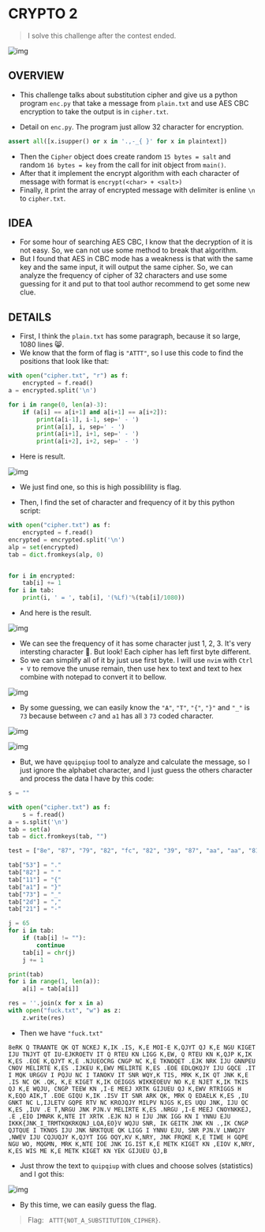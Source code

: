 # CRYPTO 2

> I solve this challenge after the contest ended.

![img](./assets/overview.png)

## OVERVIEW

- This challenge talks about substitution cipher and give us a python program `enc.py` that take a message from `plain.txt` and use AES CBC encryption to take the output is in `cipher.txt`.

- Detail on `enc.py`. The program just allow 32 character for encryption.

```python
assert all([x.isupper() or x in '.,-_{ }' for x in plaintext])
```

- Then the `Cipher` object does create random `15 bytes = salt` and random `16 bytes = key` from the call for init object from `main()`.
- After that it implement the encrypt algorithm with each character of message with format is `encrypt(<char> + <salt>)`
- Finally, it print the array of encrypted message with delimiter is enline `\n` to `cipher.txt`.

## IDEA

- For some hour of searching AES CBC, I know that the decryption of it is not easy. So, we can not use some method to break that algorithm.
- But I found that AES in CBC mode has a weakness is that with the same key and the same input, it will output the same cipher. So, we can analyze the frequency of cipher of 32 characters and use some guessing for it and put to that tool author recommend to get some new clue.

## DETAILS

- First, I think the `plain.txt` has some paragraph, because it so large, 1080 lines :smile_cat:.
- We know that the form of flag is `"ATTT"`, so I use this code to find the positions that look like that:

```python
with open("cipher.txt", "r") as f:
    encrypted = f.read()
a = encrypted.split('\n')

for i in range(0, len(a)-3):
    if (a[i] == a[i+1] and a[i+1] == a[i+2]):
        print(a[i-1], i-1, sep=' - ')
        print(a[i], i, sep=' - ')
        print(a[i+1], i+1, sep=' - ')
        print(a[i+2], i+2, sep=' - ')
```

- Here is result.

![img](./assets/flag_form.png)

- We just find one, so this is high possiblility is flag.

- Then, I find the set of character and frequency of it by this python script:

```python
with open("cipher.txt") as f:
    encrypted = f.read()
encrypted = encrypted.split('\n')
alp = set(encrypted)
tab = dict.fromkeys(alp, 0)


for i in encrypted:
    tab[i] += 1
for i in tab:
    print(i, ' = ', tab[i], '(%Lf)'%(tab[i]/1080))
```

- And here is the result.

![img](./assets/frequency.png)

- We can see the frequency of it has some character just 1, 2, 3. It's very intersting character :ghost:. But look! Each cipher has left first byte different.
- So we can simplify all of it by just use first byte. I will use `nvim` with `Ctrl + V` to remove the unuse remain, then use hex to text and text to hex combine with notepad to convert it to bellow.

![img](./assets/converted.png)

- By some guessing, we can easily know the `"A"`, `"T"`, `"{"`, `"}"` and `"_"` is `73` because  between `c7` and `a1` has all `3` `73` coded character.

![img](./assets/alphabet.png)

![img](./assets/hex.png)


- But, we have `qquipqiup` tool to analyze and calculate the message, so I just ignore the alphabet character, and I just guess the others character and process the data I have by this code:

```python
s = ""

with open("cipher.txt") as f:
    s = f.read()
a = s.split('\n')
tab = set(a)
tab = dict.fromkeys(tab, "")

test = ["8e", "87", "79", "82", "fc", "82", "39", "87", "aa", "aa", "81", "39", "e1", "82", "fc", "79", "82", "fc", "39", "82", "81", "cf", "79", "e1", "92", "82", "79", "2d", "c7", "79", "82", "53", "c7", "93", "2d", "82", "79", "2d", "e1", "82", "8e", "e7", "c7", "21", "e1", "82", "79", "2d", "fc", "92", "60", "39", "82", "fc", "92", "82", "79", "2d", "e1", "82", "81", "78", "85", "82", "79", "c7", "78", "e1", "39", "82", "c7", "92", "85", "82", "39", "81", "92", "60", "39", "82", "fc", "39", "82", "c7", "85", "21", "e1", "92", "79", "87", "e7", "e1", "39", "54", "82", "c7", "39", "82", "fc", "82", "87", "39", "e1", "85", "82", "79", "81", "82", "71", "c7", "78", "78", "82", "79", "2d", "e1", "dd", "2d", "82", "fc", "82", "87", "39", "e1", "85", "82", "79", "81", "82", "79", "2d", "fc", "92", "e2", "82", "79", "2d", "c7", "79", "82", "79", "2d", "e1", "93", "82", "53", "e1", "e7", "e1", "82", "79", "2d", "fc", "92", "60", "39", "82", "79", "2d", "e1", "82", "53", "81", "92", "85", "e1", "e7", "cf", "87", "78", "82", "cf", "81", "78", "e2", "82", "81", "cf", "82", "79", "2d", "e1", "82", "39", "79", "81", "e7", "fc", "e1", "39", "82", "53", "e1", "92", "79", "82", "81", "87", "79", "82", "c7", "92", "85", "82", "78", "81", "81", "e2", "e1", "85", "82", "cf", "81", "e7", "54", "82", "8e", "e1", "71", "c7", "87", "39", "e1", "82", "79", "2d", "e1", "93", "82", "53", "c7", "92", "79", "e1", "85", "82", "79", "2d", "e1", "dd", "54", "82", "8e", "e1", "71", "c7", "87", "39", "e1", "82", "79", "2d", "e1", "93", "82", "53", "e1", "e7", "e1", "82", "e1", "bb", "71", "fc", "79", "fc", "92", "60", "82", "c7", "92", "85", "82", "78", "fc", "cf", "e1", "82", "53", "c7", "39", "82", "c7", "82", "8e", "fc", "79", "82", "85", "87", "78", "78", "54", "82", "c7", "82", "e2", "fc", "92", "85", "82", "81", "cf", "82", "c7", "82", "39", "aa", "81", "e7", "79", "54", "82", "c7", "39", "82", "93", "81", "87", "82", "dd", "fc", "60", "2d", "79", "82", "39", "c7", "93", "2d", "82", "8e", "87", "79", "82", "79", "2d", "c7", "79", "82", "fc", "39", "82", "92", "81", "79", "82", "79", "2d", "e1", "82", "53", "c7", "93", "82", "81", "cf", "82", "fc", "79", "82", "53", "fc", "79", "2d", "82", "79", "2d", "e1", "82", "79", "c7", "78", "e1", "39", "82", "79", "2d", "c7", "79", "82", "e7", "e1", "c7", "78", "78", "93", "82", "dd", "c7", "79", "79", "e1", "e7", "e1", "85", "54", "82", "81", "e7", "82", "79", "2d", "e1", "82", "81", "92", "e1", "39", "82", "79", "2d", "c7", "79", "82", "39", "79", "c7", "93", "82", "fc", "92", "82", "79", "2d", "e1", "82", "dd", "fc", "92", "85", "2d", "82", "cf", "81", "78", "e2", "82", "39", "e1", "e1", "dd", "82", "79", "81", "82", "2d", "c7", "21", "e1", "82", "8e", "e1", "e1", "92", "82", "0d", "87", "39", "79", "82", "78", "c7", "92", "85", "e1", "85", "82", "fc", "92", "82", "79", "2d", "e1", "dd", "54", "82", "87", "39", "87", "c7", "78", "78", "93", "82", "27", "82", "79", "2d", "e1", "fc", "e7", "82", "aa", "c7", "79", "2d", "39", "82", "53", "e1", "e7", "e1", "82", "78", "c7", "fc", "85", "82", "79", "2d", "c7", "79", "82", "53", "c7", "93", "54", "82", "c7", "39", "82", "93", "81", "87", "82", "aa", "87", "79", "82", "fc", "79", "2d", "82", "8e", "87", "79", "82", "fc", "82", "e1", "bb", "aa", "e1", "71", "79", "82", "79", "2d", "e1", "93", "82", "2d", "c7", "85", "82", "78", "81", "79", "39", "82", "81", "cf", "82", "71", "2d", "c7", "92", "71", "e1", "39", "54", "82", "78", "fc", "e2", "e1", "82", "87", "39", "54", "82", "81", "cf", "82", "79", "87", "e7", "92", "fc", "92", "60", "82", "8e", "c7", "71", "e2", "54", "82", "81", "92", "78", "93", "82", "79", "2d", "e1", "93", "82", "85", "fc", "85", "82", "92", "81", "79", "2d", "82", "c7", "92", "85", "82", "fc", "cf", "82", "79", "2d", "e1", "93", "82", "2d", "c7", "85", "54", "82", "53", "e1", "82", "39", "2d", "81", "87", "78", "85", "82", "92", "81", "79", "82", "e2", "92", "81", "53", "54", "82", "8e", "e1", "71", "c7", "87", "39", "e1", "82", "79", "2d", "e1", "93", "82", "53", "81", "87", "78", "85", "82", "2d", "c7", "21", "e1", "82", "8e", "e1", "e1", "92", "82", "cf", "81", "e7", "60", "81", "79", "79", "e1", "92", "2d", "82", "53", "e1", "82", "2d", "e1", "c7", "e7", "82", "c7", "8e", "81", "87", "79", "82", "79", "2d", "81", "39", "e1", "82", "c7", "39", "82", "0d", "87", "39", "79", "82", "53", "e1", "92", "79", "82", "81", "92", "82", "27", "82", "c7", "92", "85", "82", "92", "81", "79", "82", "c7", "78", "78", "82", "79", "81", "82", "c7", "82", "60", "81", "81", "85", "82", "e1", "92", "85", "82", "c7", "79", "79", "79", "11", "92", "81", "79", "73", "c7", "73", "39", "87", "8e", "39", "79", "fc", "79", "87", "79", "fc", "81", "92", "73", "71", "fc", "aa", "2d", "e1", "e7", "a1", "54", "82", "dd", "fc", "92", "85", "82", "93", "81", "87", "2d", "82", "c7", "79", "82", "78", "e1", "c7", "39", "79", "82", "92", "81", "79", "82", "79", "81", "82", "53", "2d", "c7", "79", "82", "cf", "81", "78", "e2", "82", "fc", "92", "39", "fc", "85", "e1", "82", "c7", "82", "39", "79", "81", "e7", "93", "82", "c7", "92", "85", "82", "92", "81", "79", "82", "81", "87", "79", "39", "fc", "85", "e1", "82", "fc", "79", "82", "71", "c7", "78", "78", "82", "c7", "82", "60", "81", "81", "85", "82", "e1", "92", "85", "2d", "82", "93", "81", "87", "82", "e2", "92", "81", "53", "54", "82", "71", "81", "dd", "fc", "92", "60", "82", "2d", "81", "dd", "e1", "54", "82", "c7", "92", "85", "82", "cf", "fc", "92", "85", "fc", "92", "60", "82", "79", "2d", "fc", "92", "60", "39", "82", "c7", "78", "78", "82", "e7", "fc", "60", "2d", "79", "54", "82", "79", "2d", "81", "87", "60", "2d", "82", "92", "81", "79", "82", "ee", "87", "fc", "79", "e1", "82", "79", "2d", "e1", "82", "39", "c7", "dd", "e1", "82", "27", "82", "78", "fc", "e2", "e1", "82", "81", "78", "85", "82", "dd", "e7", "2d", "82", "8e", "fc", "78", "8e", "81", "2d", "82", "8e", "87", "79", "82", "79", "2d", "81", "39", "e1", "82", "c7", "e7", "e1", "82", "92", "81", "79", "82", "c7", "78", "53", "c7", "93", "39", "82", "79", "2d", "e1", "82", "8e", "e1", "39", "79", "82", "79", "c7", "78", "e1", "39", "82", "79", "81", "82", "2d", "e1", "c7", "e7", "54", "82", "79", "2d", "81", "87", "60", "2d", "82", "79", "2d", "e1", "93", "82", "dd", "c7", "93", "82", "8e", "e1", "82", "79", "2d", "e1", "82", "8e", "e1", "39", "79", "82", "79", "c7", "78", "e1", "39", "82", "79", "81", "82", "60", "e1", "79", "82", "78", "c7", "92", "85", "e1", "85", "82", "fc", "92", "2d"]

tab["53"] = "."
tab["82"] = " "
tab["11"] = "{"
tab["a1"] = "}"
tab["73"] = "_"
tab["2d"] = ","
tab["21"] = "-"

j = 65
for i in tab:
    if (tab[i] != ""):
        continue
    tab[i] = chr(j)
    j += 1

print(tab)
for i in range(1, len(a)):
    a[i] = tab[a[i]]

res = ''.join(x for x in a)
with open("fuck.txt", "w") as z:
    z.write(res)
```

- Then we have `"fuck.txt"`

```
8eRK Q TRAANTE QK QT NCKEJ K,IK .IS, K,E MOI-E K,QJYT QJ K,E NGU KIGET IJU TNJYT QT IU-EJKROETV IT Q RTEU KN LIGG K,EW, Q RTEU KN K,QJP K,IK K,ES .EOE K,QJYT K,E .NJUEOCRG CNGP NC K,E TKNOQET .EJK NRK IJU GNNPEU CNOV MELIRTE K,ES .IJKEU K,EWV MELIRTE K,ES .EOE EDLQKQJY IJU GQCE .IT I MQK URGGV I PQJU NC I TANOKV IT SNR WQY,K TIS, MRK K,IK QT JNK K,E .IS NC QK .QK, K,E KIGET K,IK OEIGGS WIKKEOEUV NO K,E NJET K,IK TKIS QJ K,E WQJU, CNGP TEEW KN ,I-E MEEJ XRTK GIJUEU QJ K,EWV RTRIGGS H K,EQO AIK,T .EOE GIQU K,IK .ISV IT SNR ARK QK, MRK Q EDAELK K,ES ,IU GNKT NC L,IJLETV GQPE RTV NC KROJQJY MILPV NJGS K,ES UQU JNK, IJU QC K,ES ,IUV .E T,NRGU JNK PJN.V MELIRTE K,ES .NRGU ,I-E MEEJ CNOYNKKEJ, .E ,EIO IMNRK K,NTE IT XRTK .EJK NJ H IJU JNK IGG KN I YNNU EJU IKKK{JNK_I_TRMTKQKRKQNJ_LQA,EO}V WQJU SNR, IK GEITK JNK KN .,IK CNGP QJTQUE I TKNOS IJU JNK NRKTQUE QK LIGG I YNNU EJU, SNR PJN.V LNWQJY ,NWEV IJU CQJUQJY K,QJYT IGG OQY,KV K,NRY, JNK FRQKE K,E TIWE H GQPE NGU WO, MQGMN, MRK K,NTE IOE JNK IG.IST K,E METK KIGET KN ,EIOV K,NRY, K,ES WIS ME K,E METK KIGET KN YEK GIJUEU QJ,B
```

- Just throw the text to `quipqiup` with clues and choose solves (statistics) and I got this:

![img](./assets/nearly_flag.png)

- By this time, we can easily guess the flag.

> Flag: ` ATTT{NOT_A_SUBSTITUTION_CIPHER}`.
